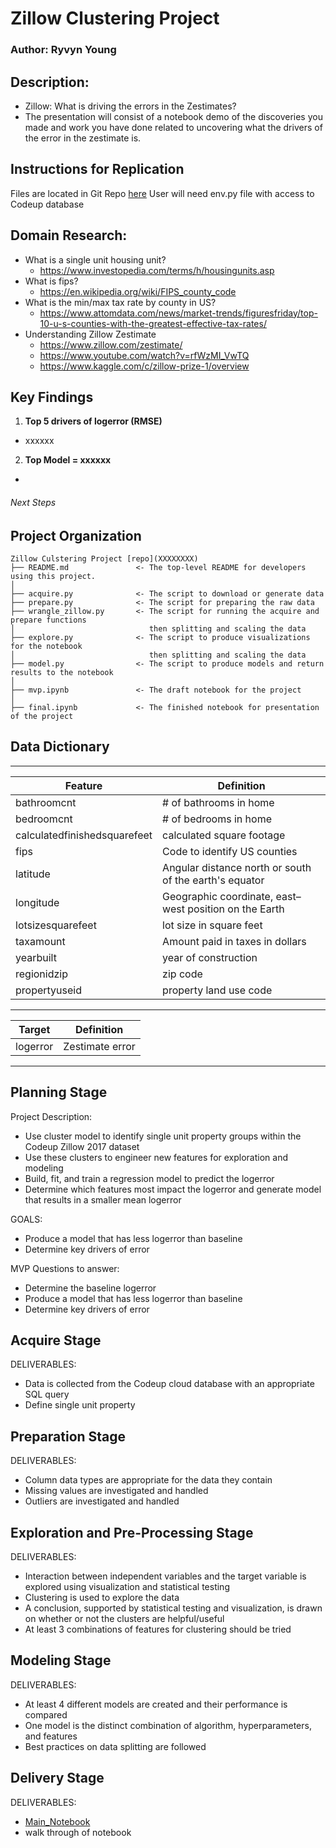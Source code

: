 # Zillow Clustering Project

### Author: Ryvyn Young

## Description: 
- Zillow: What is driving the errors in the Zestimates?
- The presentation will consist of a notebook demo of the discoveries you made and work you have done related to uncovering what the drivers of the error in the zestimate is.

## Instructions for Replication
Files are located in Git Repo [here](xxxx)
User will need env.py file with access to Codeup database 

## Domain Research:
- What is a single unit housing unit?
    - https://www.investopedia.com/terms/h/housingunits.asp
- What is fips?
    - https://en.wikipedia.org/wiki/FIPS_county_code
- What is the min/max tax rate by county in US?
    - https://www.attomdata.com/news/market-trends/figuresfriday/top-10-u-s-counties-with-the-greatest-effective-tax-rates/
- Understanding Zillow Zestimate
    - https://www.zillow.com/zestimate/
    - https://www.youtube.com/watch?v=rfWzMI_VwTQ
    - https://www.kaggle.com/c/zillow-prize-1/overview


## Key Findings

1. **Top 5 drivers of logerror (RMSE)**
- xxxxxx

2. **Top Model = xxxxxx**
- 
  

###### Next Steps    



## Project Organization
```
Zillow Culstering Project [repo](XXXXXXXX)
├── README.md               <- The top-level README for developers using this project.
│
├── acquire.py              <- The script to download or generate data
├── prepare.py              <- The script for preparing the raw data
├── wrangle_zillow.py       <- The script for running the acquire and prepare functions
│                              then splitting and scaling the data
├── explore.py              <- The script to produce visualizations for the notebook
│                              then splitting and scaling the data
├── model.py                <- The script to produce models and return results to the notebook
│
├── mvp.ipynb               <- The draft notebook for the project
│
├── final.ipynb             <- The finished notebook for presentation of the project
```

## Data Dictionary
  ---                            ---
| **Feature**                  | **Definition**                                         |
| ---                          | ---                                                    |
| bathroomcnt                  | # of bathrooms in home                                 |
| bedroomcnt                   | # of bedrooms in home                                  |
| calculatedfinishedsquarefeet | calculated square footage                              |
| fips                         | Code to identify US counties                           |
| latitude                     | Angular distance north or south of the earth's equator |
| longitude                    | Geographic coordinate, east–west position on the Earth |
| lotsizesquarefeet            | lot size in square feet                                |
| taxamount 	                 | Amount paid in taxes in dollars                        |
| yearbuilt                    | year of construction                                   |
| regionidzip                  | zip code                                               |
| propertyuseid                | property land use code                                 |

 
  ---                            ---                                                    
| **Target**                   | **Definition**                                         |
| ---                          | ---                                                    |
| logerror                     | Zestimate error                                        |
***

## Planning Stage
Project Description: 
- Use cluster model to identify single unit property groups within the Codeup Zillow 2017 dataset
- Use these clusters to engineer new features for exploration and modeling
- Build, fit, and train a regression model to predict the logerror
- Determine which features most impact the logerror and generate model that results in a smaller mean logerror

GOALS:
- Produce a model that has less logerror than baseline
- Determine key drivers of error

MVP Questions to answer:
- Determine the baseline logerror
- Produce a model that has less logerror than baseline
- Determine key drivers of error

## Acquire Stage
DELIVERABLES: 
- Data is collected from the Codeup cloud database with an appropriate SQL query
- Define single unit property

## Preparation Stage
DELIVERABLES:
- Column data types are appropriate for the data they contain
- Missing values are investigated and handled
- Outliers are investigated and handled

## Exploration and Pre-Processing Stage
DELIVERABLES: 
- Interaction between independent variables and the target variable is explored using visualization and statistical testing
- Clustering is used to explore the data
- A conclusion, supported by statistical testing and visualization, is drawn on whether or not the clusters are helpful/useful
- At least 3 combinations of features for clustering should be tried

## Modeling Stage
DELIVERABLES: 
- At least 4 different models are created and their performance is compared
- One model is the distinct combination of algorithm, hyperparameters, and features
- Best practices on data splitting are followed

## Delivery Stage
DELIVERABLES:
- [Main_Notebook](xxxxxxx)
- walk through of notebook
